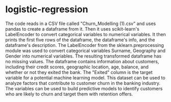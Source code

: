 # logistic-regression
The code reads in a CSV file called "Churn_Modelling (1).csv" and uses pandas to create a dataframe from it. Then it uses scikit-learn's LabelEncoder to convert categorical variables to numerical variables. It then prints the first five rows of the dataframe, the dataframe's info, and the dataframe's description.
The LabelEncoder from the sklearn.preprocessing module was used to convert categorical variables Surname, Geography and Gender into numerical variables.
The resulting transformed dataframe has no missing values.
The dataframe contains information about customers, including their credit scores, geographic location, age, balance, and whether or not they exited the bank. The "Exited" column is the target variable for a potential machine learning model. 
This dataset can be used to analyze factors that contribute to customer churn in the banking industry. The variables can be used to build predictive models to identify customers who are likely to churn and target them with retention offers.
